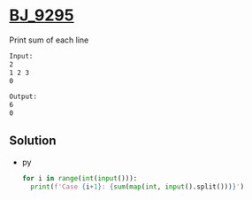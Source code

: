 # [BJ_9295](https://acmicpc.net/problem/9295)

Print sum of each line

```txt
Input:
2
1 2 3
0

Output:
6
0
```

## Solution

* py

  ```py
  for i in range(int(input())):
    print(f'Case {i+1}: {sum(map(int, input().split()))}')
  ```
